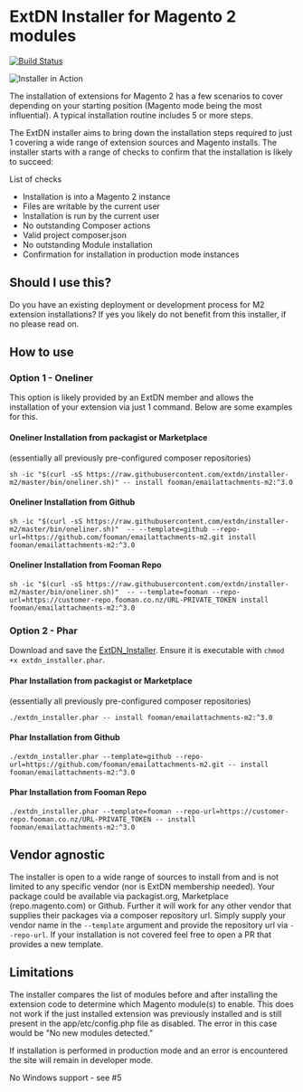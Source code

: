 # ExtDN Installer for Magento 2 modules

[![Build Status](https://travis-ci.org/extdn/installer-m2.svg?branch=master)](https://travis-ci.org/extdn/installer-m2)

![Installer in Action](docs/ProductionModeInstall.gif?raw=true")

The installation of extensions for Magento 2 has a few scenarios to cover depending on your starting position
(Magento mode being the most influential). A typical installation routine includes 5 or more steps.

The ExtDN installer aims to bring down the installation steps required to just 1 covering a wide range of extension
sources and Magento installs. The installer starts with a range of checks to confirm that the installation is likely
to succeed:

List of checks
* Installation is into a Magento 2 instance
* Files are writable by the current user
* Installation is run by the current user
* No outstanding Composer actions
* Valid project composer.json
* No outstanding Module installation
* Confirmation for installation in production mode instances

## Should I use this?
Do you have an existing deployment or development process for M2 extension installations? If yes you likely do not benefit from this installer, if no please read on.

## How to use

### Option 1 - Oneliner
This option is likely provided by an ExtDN member and allows the installation of your extension via just 1 command. Below are some examples for this.

#### Oneliner Installation from packagist or Marketplace 
(essentially all previously pre-configured composer repositories)
```
sh -ic "$(curl -sS https://raw.githubusercontent.com/extdn/installer-m2/master/bin/oneliner.sh)" -- install fooman/emailattachments-m2:^3.0
```

#### Oneliner Installation from Github
```
sh -ic "$(curl -sS https://raw.githubusercontent.com/extdn/installer-m2/master/bin/oneliner.sh)"  -- --template=github --repo-url=https://github.com/fooman/emailattachments-m2.git install fooman/emailattachments-m2:^3.0 
```

#### Oneliner Installation from Fooman Repo
```
sh -ic "$(curl -sS https://raw.githubusercontent.com/extdn/installer-m2/master/bin/oneliner.sh)"  -- --template=fooman --repo-url=https://customer-repo.fooman.co.nz/URL-PRIVATE_TOKEN install fooman/emailattachments-m2:^3.0 
```

### Option 2 - Phar
Download and save the [ExtDN_Installer](https://github.com/extdn/installer-m2/raw/v1.0.0-rc7/build/extdn_installer.phar). Ensure it is executable with `chmod +x extdn_installer.phar`.

#### Phar Installation from packagist or Marketplace 
(essentially all previously pre-configured composer repositories)
```
./extdn_installer.phar -- install fooman/emailattachments-m2:^3.0
```

#### Phar Installation from Github
```
./extdn_installer.phar --template=github --repo-url=https://github.com/fooman/emailattachments-m2.git -- install fooman/emailattachments-m2:^3.0 
```

#### Phar Installation from Fooman Repo
```
./extdn_installer.phar --template=fooman --repo-url=https://customer-repo.fooman.co.nz/URL-PRIVATE_TOKEN -- install fooman/emailattachments-m2:^3.0 
```

## Vendor agnostic
The installer is open to a wide range of sources to install from and is not limited to any specific vendor (nor is ExtDN membership needed). Your package could be available via packagist.org, 
Marketplace (repo.magento.com) or Github. Further it will work for any other vendor that supplies their packages via a composer repository url. Simply supply your vendor name in the `--template` argument 
and provide the repository url via `--repo-url`. If your installation is not covered feel free to open a PR that provides a new template.

## Limitations
The installer compares the list of modules before and after installing the extension code to determine which Magento module(s) to enable. This does not work if
the just installed extension was previously installed and is still present in the app/etc/config.php file as disabled. The error in this case would be "No new modules detected."

If installation is performed in production mode and an error is encountered the site will remain in developer mode.

No Windows support - see #5